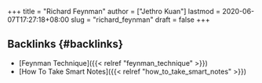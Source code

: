 +++
title = "Richard Feynman"
author = ["Jethro Kuan"]
lastmod = 2020-06-07T17:27:18+08:00
slug = "richard_feynman"
draft = false
+++

## Backlinks {#backlinks}

- [Feynman Technique]({{< relref "feynman_technique" >}})
- [How To Take Smart Notes]({{< relref "how_to_take_smart_notes" >}})
